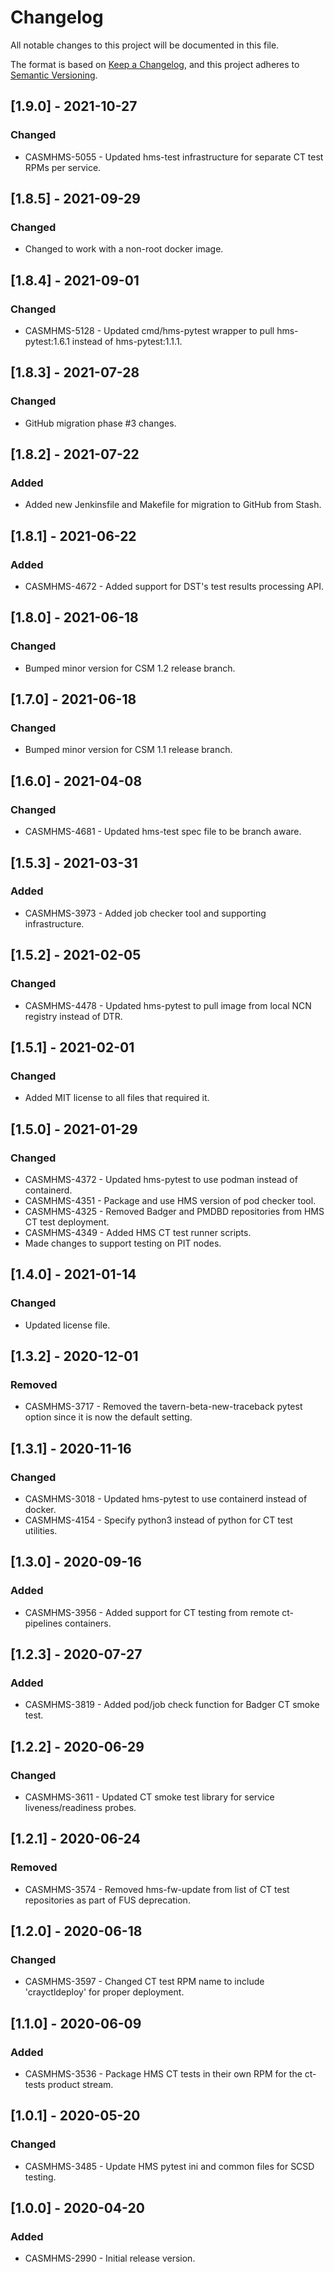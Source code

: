 # Changelog

All notable changes to this project will be documented in this file.

The format is based on [Keep a Changelog](https://keepachangelog.com/en/1.0.0/),
and this project adheres to [Semantic Versioning](https://semver.org/spec/v2.0.0.html).

<!--
Guiding Principles:
* Changelogs are for humans, not machines.
* There should be an entry for every single version.
* The same types of changes should be grouped.
* Versions and sections should be linkable.
* The latest version comes first.
* The release date of each version is displayed.
* Mention whether you follow Semantic Versioning.

Types of changes:
Added - for new features
Changed - for changes in existing functionality
Deprecated - for soon-to-be removed features
Fixed - for any bug fixes
Removed - for now removed features
Security - in case of vulnerabilities
-->

## [1.9.0] - 2021-10-27

### Changed

- CASMHMS-5055 - Updated hms-test infrastructure for separate CT test RPMs per service.

## [1.8.5] - 2021-09-29

### Changed

- Changed to work with a non-root docker image.

## [1.8.4] - 2021-09-01

### Changed

- CASMHMS-5128 - Updated cmd/hms-pytest wrapper to pull hms-pytest:1.6.1 instead of hms-pytest:1.1.1.

## [1.8.3] - 2021-07-28

### Changed

- GitHub migration phase #3 changes.

## [1.8.2] - 2021-07-22

### Added

- Added new Jenkinsfile and Makefile for migration to GitHub from Stash.

## [1.8.1] - 2021-06-22

### Added

- CASMHMS-4672 - Added support for DST's test results processing API.

## [1.8.0] - 2021-06-18

### Changed

- Bumped minor version for CSM 1.2 release branch.

## [1.7.0] - 2021-06-18

### Changed

- Bumped minor version for CSM 1.1 release branch.

## [1.6.0] - 2021-04-08

### Changed

- CASMHMS-4681 - Updated hms-test spec file to be branch aware.

## [1.5.3] - 2021-03-31

### Added

- CASMHMS-3973 - Added job checker tool and supporting infrastructure.

## [1.5.2] - 2021-02-05

### Changed

- CASMHMS-4478 - Updated hms-pytest to pull image from local NCN registry instead of DTR.

## [1.5.1] - 2021-02-01

### Changed

- Added MIT license to all files that required it.

## [1.5.0] - 2021-01-29

### Changed

- CASMHMS-4372 - Updated hms-pytest to use podman instead of containerd.
- CASMHMS-4351 - Package and use HMS version of pod checker tool.
- CASMHMS-4325 - Removed Badger and PMDBD repositories from HMS CT test deployment.
- CASMHMS-4349 - Added HMS CT test runner scripts.
- Made changes to support testing on PIT nodes.

## [1.4.0] - 2021-01-14

### Changed

- Updated license file.

## [1.3.2] - 2020-12-01

### Removed

- CASMHMS-3717 - Removed the tavern-beta-new-traceback pytest option since it is now the default setting.

## [1.3.1] - 2020-11-16

### Changed

- CASMHMS-3018 - Updated hms-pytest to use containerd instead of docker.
- CASMHMS-4154 - Specify python3 instead of python for CT test utilities.

## [1.3.0] - 2020-09-16

### Added

- CASMHMS-3956 - Added support for CT testing from remote ct-pipelines containers.

## [1.2.3] - 2020-07-27

### Added

- CASMHMS-3819 - Added pod/job check function for Badger CT smoke test.

## [1.2.2] - 2020-06-29

### Changed

- CASMHMS-3611 - Updated CT smoke test library for service liveness/readiness probes.

## [1.2.1] - 2020-06-24

### Removed

- CASMHMS-3574 - Removed hms-fw-update from list of CT test repositories as part of FUS deprecation.

## [1.2.0] - 2020-06-18

### Changed

- CASMHMS-3597 - Changed CT test RPM name to include 'crayctldeploy' for proper deployment.

## [1.1.0] - 2020-06-09

### Added

- CASMHMS-3536 - Package HMS CT tests in their own RPM for the ct-tests product stream.

## [1.0.1] - 2020-05-20

### Changed

- CASMHMS-3485 - Update HMS pytest ini and common files for SCSD testing.

## [1.0.0] - 2020-04-20

### Added

- CASMHMS-2990 - Initial release version.
